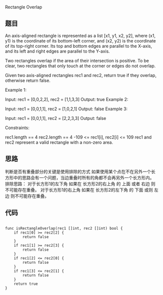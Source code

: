 Rectangle Overlap

## 题目

An axis-aligned rectangle is represented as a list [x1, y1, x2, y2], where (x1, y1) is the coordinate of its bottom-left corner, and (x2, y2) is the coordinate of its top-right corner. Its top and bottom edges are parallel to the X-axis, and its left and right edges are parallel to the Y-axis.

Two rectangles overlap if the area of their intersection is positive. To be clear, two rectangles that only touch at the corner or edges do not overlap.

Given two axis-aligned rectangles rec1 and rec2, return true if they overlap, otherwise return false.


Example 1:

Input: rec1 = [0,0,2,2], rec2 = [1,1,3,3]
Output: true
Example 2:

Input: rec1 = [0,0,1,1], rec2 = [1,0,2,1]
Output: false
Example 3:

Input: rec1 = [0,0,1,1], rec2 = [2,2,3,3]
Output: false
 

Constraints:

rec1.length == 4
rec2.length == 4
-109 <= rec1[i], rec2[i] <= 109
rec1 and rec2 represent a valid rectangle with a non-zero area.

## 思路

判断是否有重叠部分的关键是使用排除的方式
如果使用某个点在不在另外一个长方形中的思路会有一个问题，当边重叠时所有的角都不会再另外一个长方形内。
排除思路：
对于长方形1的左下角 如果在 长方形2的右上角 的 上面 或者 右边 则不可能存在重叠。
对于长方形1的右上角 如果在 长方形2的左下角 的 下面 或则 左边 则不可能存在重叠。

## 代码
```golang

func isRectangleOverlap(rec1 []int, rec2 []int) bool {
	if rec1[0] >= rec2[2] {
		return false
	}
	if rec1[1] >= rec2[3] {
		return false
	}
	if rec1[2] <= rec2[0] {
		return false
	}
	if rec1[3] <= rec2[1] {
		return false
	}
	return true
}

```
